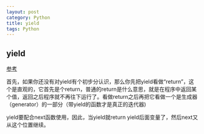 ```yaml
---
layout: post
category: Python
title: yield
tags: Python
---
```


## yield

[参考](https://blog.csdn.net/mieleizhi0522/article/details/82142856)



首先，如果你还没有对yield有个初步分认识，那么你先把yield看做“return”，这个是直观的，它首先是个return，普通的return是什么意思，就是在程序中返回某个值，返回之后程序就不再往下运行了。看做return之后再把它看做一个是生成器（generator）的一部分（带yield的函数才是真正的迭代器)



yield要配合next函数使用，因此，当yield就return yield后面变量了，然后next又从这个位置继续。